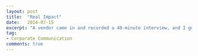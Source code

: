 ```yaml
---
layout: post
title:  "Real Impact"
date:   2014-07-15
excerpt: "A vendor came in and recorded a 40-minute interview, and I got to piece together this script."
tag:
- Corporate Communication
comments: true
---
```

<iframe width="560" height="315" src="//https://drive.google.com/open?id=0Bw8Dw1D0tvR8OE54dE5ZN1RmRjQ" frameborder="0"> </iframe>
